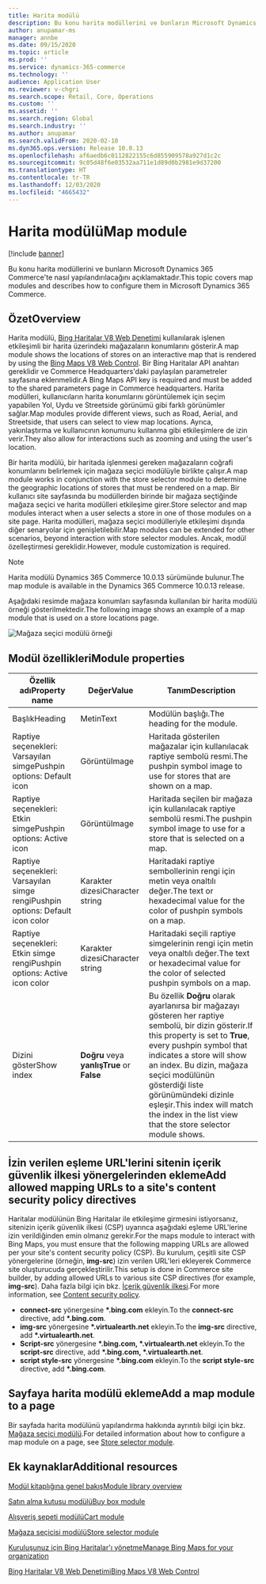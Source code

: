 ```yaml
---
title: Harita modülü
description: Bu konu harita modüllerini ve bunların Microsoft Dynamics 365 Commerce'te nasıl yapılandırılacağını açıklamaktadır.
author: anupamar-ms
manager: annbe
ms.date: 09/15/2020
ms.topic: article
ms.prod: ''
ms.service: dynamics-365-commerce
ms.technology: ''
audience: Application User
ms.reviewer: v-chgri
ms.search.scope: Retail, Core, Operations
ms.custom: ''
ms.assetid: ''
ms.search.region: Global
ms.search.industry: ''
ms.author: anupamar
ms.search.validFrom: 2020-02-10
ms.dyn365.ops.version: Release 10.0.13
ms.openlocfilehash: af6aedb6c0112822155c6d855909578a927d1c2c
ms.sourcegitcommit: 9c05d48f6e03532aa711e1d89d0b2981e9d37200
ms.translationtype: HT
ms.contentlocale: tr-TR
ms.lasthandoff: 12/03/2020
ms.locfileid: "4665432"
---
```

# <a name="map-module"></a><span data-ttu-id="2f9a8-103">Harita modülü</span><span class="sxs-lookup"><span data-stu-id="2f9a8-103">Map module</span></span>

[!include [banner](includes/banner.md)]


<span data-ttu-id="2f9a8-104">Bu konu harita modüllerini ve bunların Microsoft Dynamics 365 Commerce'te nasıl yapılandırılacağını açıklamaktadır.</span><span class="sxs-lookup"><span data-stu-id="2f9a8-104">This topic covers map modules and describes how to configure them in Microsoft Dynamics 365 Commerce.</span></span>

## <a name="overview"></a><span data-ttu-id="2f9a8-105">Özet</span><span class="sxs-lookup"><span data-stu-id="2f9a8-105">Overview</span></span>

<span data-ttu-id="2f9a8-106">Harita modülü, [Bing Haritalar V8 Web Denetimi](https://docs.microsoft.com/bingmaps/v8-web-control/) kullanılarak işlenen etkileşimli bir harita üzerindeki mağazaların konumlarını gösterir.</span><span class="sxs-lookup"><span data-stu-id="2f9a8-106">A map module shows the locations of stores on an interactive map that is rendered by using the [Bing Maps V8 Web Control](https://docs.microsoft.com/bingmaps/v8-web-control/).</span></span> <span data-ttu-id="2f9a8-107">Bir Bing Haritalar API anahtarı gereklidir ve Commerce Headquarters'daki paylaşılan parametreler sayfasına eklenmelidir.</span><span class="sxs-lookup"><span data-stu-id="2f9a8-107">A Bing Maps API key is required and must be added to the shared parameters page in Commerce headquarters.</span></span> <span data-ttu-id="2f9a8-108">Harita modülleri, kullanıcıların harita konumlarını görüntülemek için seçim yapabilen Yol, Uydu ve Streetside görünümü gibi farklı görünümler sağlar.</span><span class="sxs-lookup"><span data-stu-id="2f9a8-108">Map modules provide different views, such as Road, Aerial, and Streetside, that users can select to view map locations.</span></span> <span data-ttu-id="2f9a8-109">Ayrıca, yakınlaştırma ve kullanıcının konumunu kullanma gibi etkileşimlere de izin verir.</span><span class="sxs-lookup"><span data-stu-id="2f9a8-109">They also allow for interactions such as zooming and using the user's location.</span></span>

<span data-ttu-id="2f9a8-110">Bir harita modülü, bir haritada işlenmesi gereken mağazaların coğrafi konumlarını belirlemek için mağaza seçici modülüyle birlikte çalışır.</span><span class="sxs-lookup"><span data-stu-id="2f9a8-110">A map module works in conjunction with the store selector module to determine the geographic locations of stores that must be rendered on a map.</span></span> <span data-ttu-id="2f9a8-111">Bir kullanıcı site sayfasında bu modüllerden birinde bir mağaza seçtiğinde mağaza seçici ve harita modülleri etkileşime girer.</span><span class="sxs-lookup"><span data-stu-id="2f9a8-111">Store selector and map modules interact when a user selects a store in one of those modules on a site page.</span></span> <span data-ttu-id="2f9a8-112">Harita modülleri, mağaza seçici modülleriyle etkileşimi dışında diğer senaryolar için genişletilebilir.</span><span class="sxs-lookup"><span data-stu-id="2f9a8-112">Map modules can be extended for other scenarios, beyond interaction with store selector modules.</span></span> <span data-ttu-id="2f9a8-113">Ancak, modül özelleştirmesi gereklidir.</span><span class="sxs-lookup"><span data-stu-id="2f9a8-113">However, module customization is required.</span></span>

> [!NOTE]
> <span data-ttu-id="2f9a8-114">Harita modülü Dynamics 365 Commerce 10.0.13 sürümünde bulunur.</span><span class="sxs-lookup"><span data-stu-id="2f9a8-114">The map module is available in the Dynamics 365 Commerce 10.0.13 release.</span></span>

<span data-ttu-id="2f9a8-115">Aşağıdaki resimde mağaza konumları sayfasında kullanılan bir harita modülü örneği gösterilmektedir.</span><span class="sxs-lookup"><span data-stu-id="2f9a8-115">The following image shows an example of a map module that is used on a store locations page.</span></span>

![Mağaza seçici modülü örneği](./media/ecommerce-Storelocator.PNG)

## <a name="module-properties"></a><span data-ttu-id="2f9a8-117">Modül özellikleri</span><span class="sxs-lookup"><span data-stu-id="2f9a8-117">Module properties</span></span>

| <span data-ttu-id="2f9a8-118">Özellik adı</span><span class="sxs-lookup"><span data-stu-id="2f9a8-118">Property name</span></span>             | <span data-ttu-id="2f9a8-119">Değer</span><span class="sxs-lookup"><span data-stu-id="2f9a8-119">Value</span></span>                 | <span data-ttu-id="2f9a8-120">Tanım</span><span class="sxs-lookup"><span data-stu-id="2f9a8-120">Description</span></span> |
|---------------------------|-----------------------|-------------|
| <span data-ttu-id="2f9a8-121">Başlık</span><span class="sxs-lookup"><span data-stu-id="2f9a8-121">Heading</span></span> | <span data-ttu-id="2f9a8-122">Metin</span><span class="sxs-lookup"><span data-stu-id="2f9a8-122">Text</span></span> | <span data-ttu-id="2f9a8-123">Modülün başlığı.</span><span class="sxs-lookup"><span data-stu-id="2f9a8-123">The heading for the module.</span></span> |
| <span data-ttu-id="2f9a8-124">Raptiye seçenekleri: Varsayılan simge</span><span class="sxs-lookup"><span data-stu-id="2f9a8-124">Pushpin options: Default icon</span></span> | <span data-ttu-id="2f9a8-125">Görüntü</span><span class="sxs-lookup"><span data-stu-id="2f9a8-125">Image</span></span> | <span data-ttu-id="2f9a8-126">Haritada gösterilen mağazalar için kullanılacak raptiye sembolü resmi.</span><span class="sxs-lookup"><span data-stu-id="2f9a8-126">The pushpin symbol image to use for stores that are shown on a map.</span></span> |
| <span data-ttu-id="2f9a8-127">Raptiye seçenekleri: Etkin simge</span><span class="sxs-lookup"><span data-stu-id="2f9a8-127">Pushpin options: Active icon</span></span> | <span data-ttu-id="2f9a8-128">Görüntü</span><span class="sxs-lookup"><span data-stu-id="2f9a8-128">Image</span></span> | <span data-ttu-id="2f9a8-129">Haritada seçilen bir mağaza için kullanılacak raptiye sembolü resmi.</span><span class="sxs-lookup"><span data-stu-id="2f9a8-129">The pushpin symbol image to use for a store that is selected on a map.</span></span> |
| <span data-ttu-id="2f9a8-130">Raptiye seçenekleri: Varsayılan simge rengi</span><span class="sxs-lookup"><span data-stu-id="2f9a8-130">Pushpin options: Default icon color</span></span> | <span data-ttu-id="2f9a8-131">Karakter dizesi</span><span class="sxs-lookup"><span data-stu-id="2f9a8-131">Character string</span></span> | <span data-ttu-id="2f9a8-132">Haritadaki raptiye sembollerinin rengi için metin veya onaltılı değer.</span><span class="sxs-lookup"><span data-stu-id="2f9a8-132">The text or hexadecimal value for the color of pushpin symbols on a map.</span></span> |
| <span data-ttu-id="2f9a8-133">Raptiye seçenekleri: Etkin simge rengi</span><span class="sxs-lookup"><span data-stu-id="2f9a8-133">Pushpin options: Active icon color</span></span> | <span data-ttu-id="2f9a8-134">Karakter dizesi</span><span class="sxs-lookup"><span data-stu-id="2f9a8-134">Character string</span></span> | <span data-ttu-id="2f9a8-135">Haritadaki seçili raptiye simgelerinin rengi için metin veya onaltılı değer.</span><span class="sxs-lookup"><span data-stu-id="2f9a8-135">The text or hexadecimal value for the color of selected pushpin symbols on a map.</span></span> |
| <span data-ttu-id="2f9a8-136">Dizini göster</span><span class="sxs-lookup"><span data-stu-id="2f9a8-136">Show index</span></span> | <span data-ttu-id="2f9a8-137">**Doğru** veya **yanlış**</span><span class="sxs-lookup"><span data-stu-id="2f9a8-137">**True** or **False**</span></span> | <span data-ttu-id="2f9a8-138">Bu özellik **Doğru** olarak ayarlanırsa bir mağazayı gösteren her raptiye sembolü, bir dizin gösterir.</span><span class="sxs-lookup"><span data-stu-id="2f9a8-138">If this property is set to **True**, every pushpin symbol that indicates a store will show an index.</span></span> <span data-ttu-id="2f9a8-139">Bu dizin, mağaza seçici modülünün gösterdiği liste görünümündeki dizinle eşleşir.</span><span class="sxs-lookup"><span data-stu-id="2f9a8-139">This index will match the index in the list view that the store selector module shows.</span></span> |

## <a name="add-allowed-mapping-urls-to-a-sites-content-security-policy-directives"></a><span data-ttu-id="2f9a8-140">İzin verilen eşleme URL'lerini sitenin içerik güvenlik ilkesi yönergelerinden ekleme</span><span class="sxs-lookup"><span data-stu-id="2f9a8-140">Add allowed mapping URLs to a site's content security policy directives</span></span>

<span data-ttu-id="2f9a8-141">Haritalar modülünün Bing Haritalar ile etkileşime girmesini istiyorsanız, sitenizin içerik güvenlik ilkesi (CSP) uyarınca aşağıdaki eşleme URL'lerine izin verildiğinden emin olmanız gerekir.</span><span class="sxs-lookup"><span data-stu-id="2f9a8-141">For the maps module to interact with Bing Maps, you must ensure that the following mapping URLs are allowed per your site's content security policy (CSP).</span></span> <span data-ttu-id="2f9a8-142">Bu kurulum, çeşitli site CSP yönergelerine (örneğin, **img-src**) izin verilen URL'leri ekleyerek Commerce site oluşturucuda gerçekleştirilir.</span><span class="sxs-lookup"><span data-stu-id="2f9a8-142">This setup is done in Commerce site builder, by adding allowed URLs to various site CSP directives (for example, **img-src**).</span></span> <span data-ttu-id="2f9a8-143">Daha fazla bilgi için bkz. [İçerik güvenlik ilkesi](manage-csp.md).</span><span class="sxs-lookup"><span data-stu-id="2f9a8-143">For more information, see [Content security policy](manage-csp.md).</span></span> 

- <span data-ttu-id="2f9a8-144">**connect-src** yönergesine **&#42;.bing.com** ekleyin.</span><span class="sxs-lookup"><span data-stu-id="2f9a8-144">To the **connect-src** directive, add **&#42;.bing.com**.</span></span>
- <span data-ttu-id="2f9a8-145">**img-src** yönergesine **&#42;.virtualearth.net** ekleyin.</span><span class="sxs-lookup"><span data-stu-id="2f9a8-145">To the **img-src** directive, add **&#42;.virtualearth.net**.</span></span>
- <span data-ttu-id="2f9a8-146">**Script-src** yönergesine **&#42;.bing.com, &#42;.virtualearth.net** ekleyin.</span><span class="sxs-lookup"><span data-stu-id="2f9a8-146">To the **script-src** directive, add **&#42;.bing.com, &#42;.virtualearth.net**.</span></span>
- <span data-ttu-id="2f9a8-147">**script style-src** yönergesine **&#42;.bing.com** ekleyin.</span><span class="sxs-lookup"><span data-stu-id="2f9a8-147">To the **script style-src** directive, add **&#42;.bing.com**.</span></span>

## <a name="add-a-map-module-to-a-page"></a><span data-ttu-id="2f9a8-148">Sayfaya harita modülü ekleme</span><span class="sxs-lookup"><span data-stu-id="2f9a8-148">Add a map module to a page</span></span>

<span data-ttu-id="2f9a8-149">Bir sayfada harita modülünü yapılandırma hakkında ayrıntılı bilgi için bkz. [Mağaza seçici modülü](store-selector.md).</span><span class="sxs-lookup"><span data-stu-id="2f9a8-149">For detailed information about how to configure a map module on a page, see [Store selector module](store-selector.md).</span></span> 
 
## <a name="additional-resources"></a><span data-ttu-id="2f9a8-150">Ek kaynaklar</span><span class="sxs-lookup"><span data-stu-id="2f9a8-150">Additional resources</span></span>

[<span data-ttu-id="2f9a8-151">Modül kitaplığına genel bakış</span><span class="sxs-lookup"><span data-stu-id="2f9a8-151">Module library overview</span></span>](starter-kit-overview.md)

[<span data-ttu-id="2f9a8-152">Satın alma kutusu modülü</span><span class="sxs-lookup"><span data-stu-id="2f9a8-152">Buy box module</span></span>](add-buy-box.md)

[<span data-ttu-id="2f9a8-153">Alışveriş sepeti modülü</span><span class="sxs-lookup"><span data-stu-id="2f9a8-153">Cart module</span></span>](add-cart-module.md)

[<span data-ttu-id="2f9a8-154">Mağaza seçicisi modülü</span><span class="sxs-lookup"><span data-stu-id="2f9a8-154">Store selector module</span></span>](store-selector.md)

[<span data-ttu-id="2f9a8-155">Kuruluşunuz için Bing Haritalar'ı yönetme</span><span class="sxs-lookup"><span data-stu-id="2f9a8-155">Manage Bing Maps for your organization</span></span>](./dev-itpro/manage-bing-maps.md)

[<span data-ttu-id="2f9a8-156">Bing Haritalar V8 Web Denetimi</span><span class="sxs-lookup"><span data-stu-id="2f9a8-156">Bing Maps V8 Web Control</span></span>](https://docs.microsoft.com/bingmaps/v8-web-control/)

